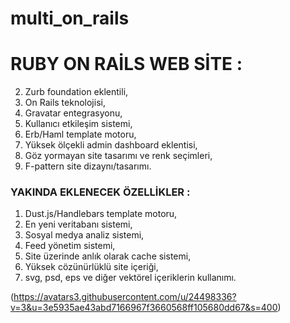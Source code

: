 # multi_on_rails
# RUBY ON RAİLS WEB SİTE :
2. Zurb foundation eklentili,
3. On Rails teknolojisi,
4. Gravatar entegrasyonu,
5. Kullanıcı etkileşim sistemi,
6. Erb/Haml template motoru,
7. Yüksek ölçekli admin dashboard eklentisi,
8. Göz yormayan site tasarımı ve renk seçimleri,
9. F-pattern site dizaynı/tasarımı.

### YAKINDA EKLENECEK ÖZELLİKLER :
1. Dust.js/Handlebars template motoru,
2. En yeni veritabanı sistemi,
3. Sosyal medya analiz sistemi,
4. Feed yönetim sistemi,
5. Site üzerinde anlık olarak cache sistemi,
6. Yüksek cözünürlüklü site içeriği,
7. svg, psd, eps ve diğer vektörel içeriklerin kullanımı.

(https://avatars3.githubusercontent.com/u/24498336?v=3&u=3e5935ae43abd7166967f3660568ff105680dd67&s=400)
